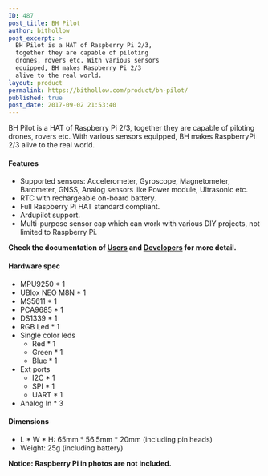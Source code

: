 ```yaml
---
ID: 487
post_title: BH Pilot
author: bithollow
post_excerpt: >
  BH Pilot is a HAT of Raspberry Pi 2/3,
  together they are capable of piloting
  drones, rovers etc. With various sensors
  equipped, BH makes Raspberry Pi 2/3
  alive to the real world.
layout: product
permalink: https://bithollow.com/product/bh-pilot/
published: true
post_date: 2017-09-02 21:53:40
---
```

BH Pilot is a HAT of Raspberry Pi 2/3, together they are capable of piloting drones, rovers etc. With various sensors equipped, BH makes RaspberryPi 2/3 alive to the real world.

#### Features ####
- Supported sensors: Accelerometer, Gyroscope, Magnetometer, Barometer, GNSS, Analog sensors like Power module, Ultrasonic etc.
- RTC with rechargeable on-board battery.
- Full Raspberry Pi HAT standard compliant.
- Ardupilot support.
- Multi-purpose sensor cap which can work with various DIY projects, not limited to Raspberry Pi.

**Check the documentation of [Users](http://bithollow.github.io/documents/users/) and [Developers](http://bithollow.github.io/documents/developers/) for more detail.**

#### Hardware spec ####
- MPU9250 * 1
- UBlox NEO M8N * 1
- MS5611 * 1
- PCA9685 * 1
- DS1339 * 1
- RGB Led * 1
- Single color leds
  - Red * 1
  - Green * 1
  - Blue * 1
- Ext ports
  - I2C * 1
  - SPI * 1
  - UART * 1
- Analog In * 3

#### Dimensions ####
- L * W * H: 65mm * 56.5mm * 20mm (including pin heads)
- Weight: 25g (including battery)

**Notice: Raspberry Pi in photos are not included.**